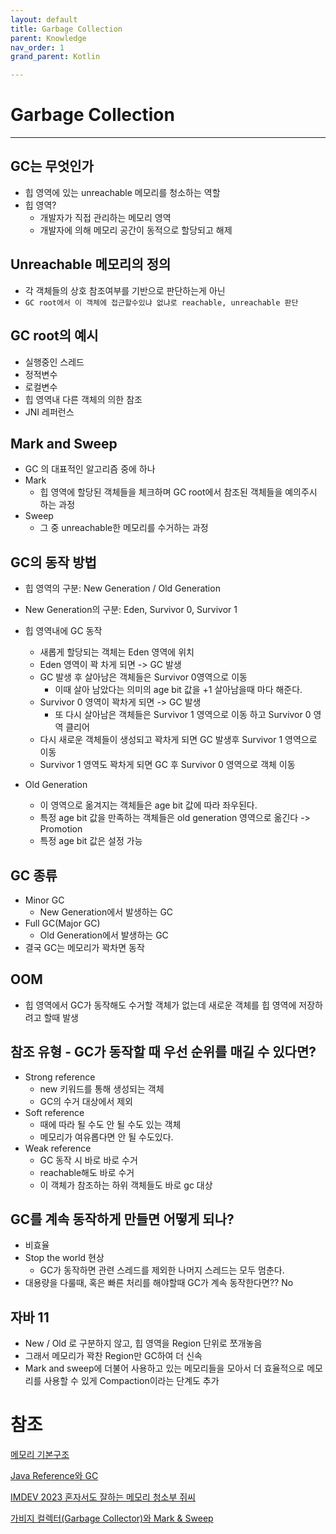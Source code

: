 ```yaml
---
layout: default
title: Garbage Collection
parent: Knowledge
nav_order: 1
grand_parent: Kotlin

---
```


# Garbage Collection

---

## GC는 무엇인가

- 힙 영역에 있는 unreachable 메모리를 청소하는 역할
- 힙 영역?
    - 개발자가 직접 관리하는 메모리 영역
    - 개발자에 의해 메모리 공간이 동적으로 할당되고 해제

## Unreachable 메모리의 정의

- 각 객체들의 상호 참조여부를 기반으로 판단하는게 아닌
- `GC root에서 이 객체에 접근할수있냐 없냐로 reachable, unreachable 판단`

## GC root의 예시

- 실행중인 스레드
- 정적변수
- 로컬변수
- 힙 영역내 다른 객체의 의한 참조
- JNI 레퍼런스

## Mark and Sweep

- GC 의 대표적인 알고리즘 중에 하나
- Mark
    - 힙 영역에 할당된 객체들을 체크하며 GC root에서 참조된 객체들을 예의주시 하는 과정
- Sweep
    - 그 중 unreachable한 메모리를 수거하는 과정

## GC의 동작 방법

- 힙 영역의 구분: New Generation / Old Generation
- New Generation의 구분: Eden, Survivor 0, Survivor 1
- 힙 영역내에 GC 동작
    - 새롭게 할당되는 객체는 Eden 영역에 위치
    - Eden 영역이 꽉 차게 되면 -> GC 발생
    - GC 발생 후 살아남은 객체들은 Survivor 0영역으로 이동
        - 이때 살아 남았다는 의미의 age bit 값을 +1 살아남을때 마다 해준다.
    - Survivor 0 영역이 꽉차게 되면 -> GC 발생
        - 또 다시 살아남은 객체들은 Survivor 1 영역으로 이동 하고 Survivor 0 영역 클리어
    - 다시 새로운 객체들이 생성되고 꽉차게 되면 GC 발생후 Survivor 1 영역으로 이동
    - Survivor 1 영역도 꽉차게 되면 GC 후 Survivor 0 영역으로 객체 이동

- Old Generation
    - 이 영역으로 옮겨지는 객체들은 age bit 값에 따라 좌우된다.
    - 특정 age bit 값을 만족하는 객체들은 old generation 영역으로 옮긴다 -> Promotion
    - 특정 age bit 값은 설정 가능

## GC 종류

- Minor GC
    - New Generation에서 발생하는 GC
- Full GC(Major GC)
    - Old Generation에서 발생하는 GC
- 결국 GC는 메모리가 꽉차면 동작

## OOM

- 힙 영역에서 GC가 동작해도 수거할 객체가 없는데 새로운 객체를 힙 영역에 저장하려고 할때 발생

## 참조 유형 - GC가 동작할 때 우선 순위를 매길 수 있다면?

- Strong reference
    - new 키워드를 통해 생성되는 객체
    - GC의 수거 대상에서 제외
- Soft reference
    - 때에 따라 될 수도 안 될 수도 있는 객체
    - 메모리가 여유롭다면 안 될 수도있다.
- Weak reference
    - GC 동작 시 바로 바로 수거
    - reachable해도 바로 수거
    - 이 객체가 참조하는 하위 객체들도 바로 gc 대상

## GC를 계속 동작하게 만들면 어떻게 되나?

- 비효율
- Stop the world 현상
  - GC가 동작하면 관련 스레드를 제외한 나머지 스레드는 모두 멈춘다.
- 대용량을 다룰때, 혹은 빠른 처리를 해야할때 GC가 계속 동작한다면?? No

## 자바 11
- New / Old 로 구분하지 않고, 힙 영역을 Region 단위로 쪼개놓음
- 그래서 메모리가 꽉찬 Region만 GC하여 더 신속
- Mark and sweep에 더불어 사용하고 있는 메모리들을 모아서 더 효율적으로 메모리를 사용할 수 있게 Compaction이라는 단계도 추가



# 참조

[메모리 기본구조](http://www.tcpschool.com/c/c_memory_structure)

[Java Reference와 GC](https://d2.naver.com/helloworld/329631)

[IMDEV 2023 혼자서도 잘하는 메모리 청소부 쥐씨](https://www.youtube.com/watch?v=F4lWAWOTXyg)

[가비지 컬렉터(Garbage Collector)와 Mark & Sweep](https://imasoftwareengineer.tistory.com/103)
